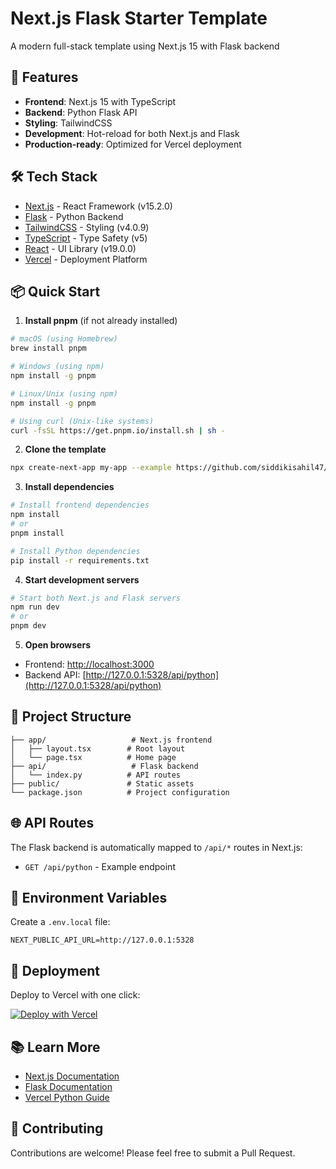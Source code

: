 # Next.js Flask Starter Template

A modern full-stack template using Next.js 15 with Flask backend

## 🚀 Features

- **Frontend**: Next.js 15 with TypeScript
- **Backend**: Python Flask API
- **Styling**: TailwindCSS
- **Development**: Hot-reload for both Next.js and Flask
- **Production-ready**: Optimized for Vercel deployment

## 🛠️ Tech Stack

- [Next.js](https://nextjs.org/) - React Framework (v15.2.0)
- [Flask](https://flask.palletsprojects.com/) - Python Backend
- [TailwindCSS](https://tailwindcss.com/) - Styling (v4.0.9)
- [TypeScript](https://www.typescriptlang.org/) - Type Safety (v5)
- [React](https://react.dev/) - UI Library (v19.0.0)
- [Vercel](https://vercel.com/) - Deployment Platform

## 📦 Quick Start

1. **Install pnpm** (if not already installed)

```bash
# macOS (using Homebrew)
brew install pnpm

# Windows (using npm)
npm install -g pnpm

# Linux/Unix (using npm)
npm install -g pnpm

# Using curl (Unix-like systems)
curl -fsSL https://get.pnpm.io/install.sh | sh -
```

2. **Clone the template**

```bash
npx create-next-app my-app --example https://github.com/siddikisahil47/nextjs-flask-starter
```

3. **Install dependencies**

```bash
# Install frontend dependencies
npm install
# or
pnpm install

# Install Python dependencies
pip install -r requirements.txt
```

4. **Start development servers**

```bash
# Start both Next.js and Flask servers
npm run dev
# or
pnpm dev
```

5. **Open browsers**

- Frontend: [http://localhost:3000](http://localhost:3000)
- Backend API: [http://127.0.0.1:5328/api/python](http://127.0.0.1:5328/api/python)

## 🔧 Project Structure

```
├── app/                   # Next.js frontend
│   ├── layout.tsx        # Root layout
│   └── page.tsx          # Home page
├── api/                   # Flask backend
│   └── index.py          # API routes
├── public/               # Static assets
└── package.json          # Project configuration
```

## 🌐 API Routes

The Flask backend is automatically mapped to `/api/*` routes in Next.js:

- `GET /api/python` - Example endpoint

## 📝 Environment Variables

Create a `.env.local` file:

```env
NEXT_PUBLIC_API_URL=http://127.0.0.1:5328
```

## 🚀 Deployment

Deploy to Vercel with one click:

[![Deploy with Vercel](https://vercel.com/button)](https://vercel.com/new/clone?repository-url=https%3A%2F%2Fgithub.com%2Fsiddikisahil47%2Fnextjs-flask-starter)

## 📚 Learn More

- [Next.js Documentation](https://nextjs.org/docs)
- [Flask Documentation](https://flask.palletsprojects.com/)
- [Vercel Python Guide](https://vercel.com/docs/concepts/functions/serverless-functions/runtimes/python)

## 🤝 Contributing

Contributions are welcome! Please feel free to submit a Pull Request.
